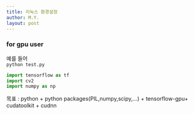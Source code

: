 ```yaml
---
title: 리눅스 환경설정 
author: M.Y.
layout: post
---
```


### for gpu user  

예를 들어  
`
python test.py 
`

```python
import tensorflow as tf
import cv2
import numpy as np 
```


목표 : python + python packages(PIL,numpy,scipy,...) + tensorflow-gpu+ cudatoolkit + cudnn 

